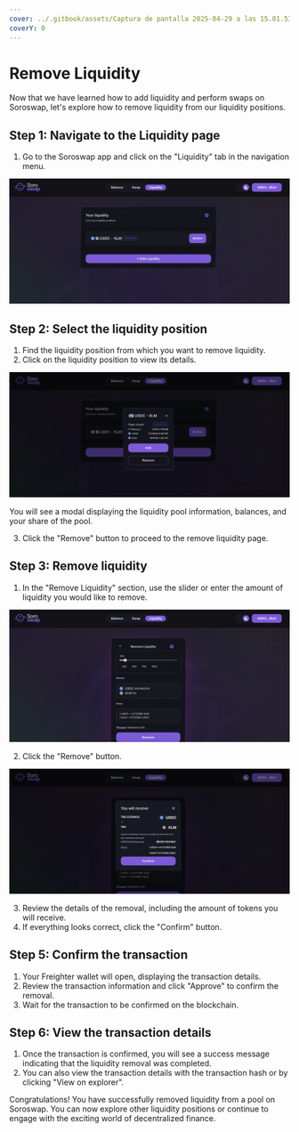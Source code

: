 ```yaml
---
cover: ../.gitbook/assets/Captura de pantalla 2025-04-29 a las 15.01.53.png
coverY: 0
---
```


# Remove Liquidity

Now that we have learned how to add liquidity and perform swaps on Soroswap, let's explore how to remove liquidity from our liquidity positions.

## Step 1: Navigate to the Liquidity page

1. Go to the Soroswap app and click on the "Liquidity" tab in the navigation menu.

![Liquidity page](06-remove-liquidity/images/liquidity1.png)

## Step 2: Select the liquidity position

1. Find the liquidity position from which you want to remove liquidity.
2. Click on the liquidity position to view its details.

![Select liquidity position](06-remove-liquidity/images/liquidity2.png)

You will see a modal displaying the liquidity pool information, balances, and your share of the pool.

3. Click the "Remove" button to proceed to the remove liquidity page.

## Step 3: Remove liquidity

1. In the "Remove Liquidity" section, use the slider or enter the amount of liquidity you would like to remove.

![Remove liquidity](06-remove-liquidity/images/liquidity3.png)

2. Click the "Remove" button.

![Confirm removal](06-remove-liquidity/images/liquidity4.png)

3. Review the details of the removal, including the amount of tokens you will receive.
4. If everything looks correct, click the "Confirm" button.

## Step 5: Confirm the transaction

1. Your Freighter wallet will open, displaying the transaction details.
2. Review the transaction information and click "Approve" to confirm the removal.
3. Wait for the transaction to be confirmed on the blockchain.

## Step 6: View the transaction details

1. Once the transaction is confirmed, you will see a success message indicating that the liquidity removal was completed.
2. You can also view the transaction details with the transaction hash or by clicking "View on explorer".

Congratulations! You have successfully removed liquidity from a pool on Soroswap. You can now explore other liquidity positions or continue to engage with the exciting world of decentralized finance.
